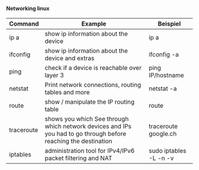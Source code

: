 #### Networking linux

| Command    | Example                                                                                                         | Beispiel               |
|------------|-----------------------------------------------------------------------------------------------------------------|------------------------|
| ip a       | show ip information about the device                                                                            | ip a                   |
| ifconfig   | show ip information about the device and extras                                                                 | ifconfig -a            |
| ping       | check if a device is reachable over layer 3                                                                     | ping IP/hostname       |
| netstat    |  Print network connections, routing tables and more                                                             | netstat -a             |
| route      | show / manipulate the IP routing table                                                                          | route                  |
| traceroute | shows you which See through which network devices and IPs you had to go through before reaching the destination | traceroute google.ch   |
| iptables   |  administration tool for IPv4/IPv6 packet filtering and NAT                                                     | sudo iptables -L -n -v |
